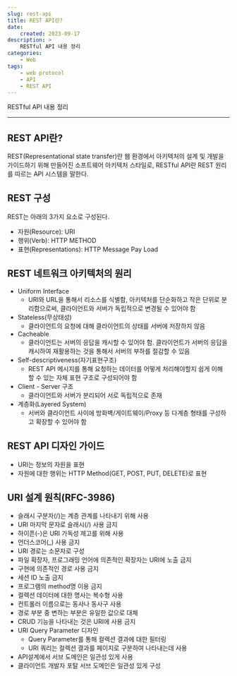 ```yaml
---
slug: rest-api
title: REST API란?
date:
    created: 2023-09-17
description: >
    RESTful API 내용 정리
categories:
    - Web
tags:
    - web protocol
    - API
    - REST API
---
```


RESTful API 내용 정리  

<!-- more -->

---

## REST API란?

REST(Representational state transfer)란 웹 환경에서 아키텍처의 설계 및 개발을 가이드하기 위해 만들어진 소프트웨어 아키텍처 스타일로, RESTful API란 REST 원리를 따르는 API 시스템을 말한다.  

## REST 구성

REST는 아래의 3가지 요소로 구성된다.  

- 자원(Resource): URI
- 행위(Verb): HTTP METHOD
- 표현(Representations): HTTP Message Pay Load

## REST 네트워크 아키텍처의 원리

- Uniform Interface
    - URI와 URL을 통해서 리소스를 식별함, 아키텍처를 단순화하고 작은 단위로 분리함으로써, 클라이언트와 서버가 독립적으로 변경될 수 있어야 함
- Stateless(무상태성)
    - 클라이언트의 요청에 대해 클라이언트의 상태를 서버에 저장하지 않음
- Cacheable
    - 클라이언트는 서버의 응답을 캐시할 수 있어야 함. 클라이언트가 서버의 응답을 캐시하여 재활용하는 것을 통해서 서버의 부하를 절감할 수 있음
- Self-descriptiveness(자기표현구조)
    - REST API 메시지를 통해 요청하는 데이터를 어떻게 처리해야할지 쉽게 이해 할 수 있는 자체 표현 구조로 구성되어야 함
- Client - Server 구조
    - 클라이언트와 서버가 분리되어 서로 독립적으로 존재
- 계층화(Layered System)
    - 서버와 클라이언트 사이에 방화벽/게이트웨이/Proxy 등 다계층 형태를 구성하고 확장할 수 있어야 함

## REST API 디자인 가이드

- URI는 정보의 자원을 표현
- 자원에 대한 행위는 HTTP Method(GET, POST, PUT, DELETE)로 표현

## URI 설계 원칙(RFC-3986)

- 슬래시 구분자(/)는 계층 관계를 나타내기 위해 사용
- URI 마지막 문자로 슬래시(/) 사용 금지
- 하이픈(-)은 URI 가독성 제고를 위해 사용
- 언더스코어(_) 사용 금지
- URI 경로는 소문자로 구성
- 파일 확장자, 프로그래밍 언어에 의존적인 확장자는 URI에 노출 금지
- 구현에 의존적인 경로 사용 금지
- 세션 ID 노출 금지
- 프로그램의 method명 이용 금지
- 컬렉션 데이터에 대한 명사는 복수형 사용
- 컨트롤러 이름으로는 동사나 동사구 사용
- 경로 부분 중 변하는 부분은 유일한 값으로 대체
- CRUD 기능을 나타내는 것은 URI에 사용 금지
- URI Query Parameter 디자인
    - Query Parameter를 통해 컬렉션 결과에 대한 필터링
    - URI 쿼리는 컬렉션 결과를 페이지로 구분하여 나타내는데 사용
- API설계에서 서브 도메인은 일관성 있게 사용
- 클라이언트 개발자 포탈 서브 도메인은 일관성 있게 구성